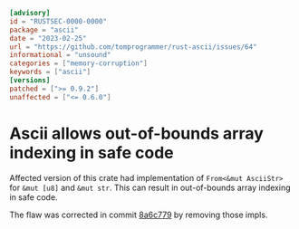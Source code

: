 ```toml
[advisory]
id = "RUSTSEC-0000-0000"
package = "ascii"
date = "2023-02-25"
url = "https://github.com/tomprogrammer/rust-ascii/issues/64"
informational = "unsound"
categories = ["memory-corruption"]
keywords = ["ascii"]
[versions]
patched = [">= 0.9.2"]
unaffected = ["<= 0.6.0"]
```

# Ascii allows out-of-bounds array indexing in safe code

Affected version of this crate had implementation of `From<&mut AsciiStr>` for `&mut [u8]` and `&mut str`. This can result in out-of-bounds array indexing in safe code.

The flaw was corrected in commit [8a6c779](https://github.com/tomprogrammer/rust-ascii/pull/63/commits/8a6c7798c202766bd57d70fb8d12739dd68fb9dc) by removing those impls.
